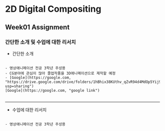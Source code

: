 # 2D Digital Compositing
## Week01 Assignment
### 간단한 소개 및 수업에 대한 리서치

* 간단한 소개
<pre>
<code>
- 영상애니메이션 전공 3학년 주성용
- CG분야에 관심이 많아 졸업작품을 3D애니메이션으로 제작할 예정
- [Google](https://google.com, "https://drive.google.com/drive/folders/1hBhix38KUthv_qZvR94d4MdOp5Yij9Ue?usp=sharing")
[Google](https://google.com, "google link")
</code>
</pre>

* * *

* 수업에 대한 리서치
<pre>
<code>
- 영상애니메이션 전공 3학년 주성용
</code>
</pre>
